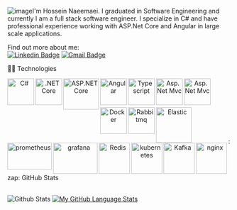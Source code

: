 ![image](https://github.com/user-attachments/assets/d0811ff4-bdde-4922-8fdb-84acd446496c)I'm Hossein Naeemaei. I graduated in Software Engineering and currently I am a full stack software engineer. I specialize in C# and have professional experience working with ASP.Net Core and Angular in large scale applications. 
 

Find out more about me:
<br /> 
[![Linkedin Badge](https://img.shields.io/badge/-Naeemaei-blue?style=flat-square&logo=Linkedin&logoColor=white&link=https://www.linkedin.com/in/hossein-naeemaei-0768b7172/)](https://www.linkedin.com/in/hossein-naeemaei-0768b7172/)
[![Gmail Badge](https://img.shields.io/badge/-hossein.naeemaei@gmail.com-c14438?style=flat-square&logo=Gmail&logoColor=white&link=mailto:hossein.naeemaei@gmail.com)](mailto:hossein.naeemaei@gmail.com)

  <summary>👨‍💻 Technologies </summary>
  
   
  
  <p align="center">
    <a href="https://docs.microsoft.com/dotnet/csharp/" target="_blank"><img align="left" alt="C#" width="60" height="60" src="https://upload.wikimedia.org/wikipedia/commons/0/0d/C_Sharp_wordmark.svg" /></a>
    <a href="https://docs.microsoft.com/dotnet/" target="_blank"><img align="left" alt=".NET Core" width="60" height="60" src="https://upload.wikimedia.org/wikipedia/commons/e/ee/.NET_Core_Logo.svg" /></a>
    <a href="https://docs.microsoft.com/aspnet/core/" target="_blank"><img align="left" alt="ASP.NET Core" width="80" height="70" src="https://www.developpez.net/forums/attachments/p218924d1472308545/autres-langages/assembleur/x86-32-bits-64-bits/determiner-l-adresse-d-application-memoire/aspnetcore.png/" /></a>    
    <a href="https://angular.io/" target="_blank"><img align="left" alt="Angular" width="60" height="60" src="https://static-00.iconduck.com/assets.00/angular-icon-2048x2048-1jh3cvzk.png" /></a>
    <a href="https://www.typescriptlang.org/" target="_blank"><img align="left" alt="Typescript" width="60" height="60" src="https://upload.wikimedia.org/wikipedia/commons/thumb/4/4c/Typescript_logo_2020.svg/2048px-Typescript_logo_2020.svg.png" /></a>
  <a href="https://docs.microsoft.com/en-us/aspnet/mvc/" target="_blank"><img align="left" alt="Asp.Net Mvc" width="60" height="60" src="https://encrypted-tbn0.gstatic.com/images?q=tbn:ANd9GcQXQersOwhh_83ap2mpg5BS5_Q4sucGnfsPCDkOPEh3Vl56_3T84ZTWO_VR5J73PGXk8iU&usqp=CAU"></a>
  <a href="https://docs.microsoft.com/en-us/aspnet/mvc/" target="_blank"><img align="left" alt="Asp.Net Mvc" width="60" height="60" src="https://blitzhandel24.imgbolt.de/media/image/6e/9c/80/kisspng-microsoft-sql-server-database-server-database-admi-server-5ad641f3073f38.png"></a>

                                                                
<br/>
  <br />
    <br />
  <p align="center">
          <a href="https://www.docker.com/" target="_blank"><img align="left" alt="Docker" width="60" height="60" src="https://miro.medium.com/v2/resize:fit:400/1*OARpkeBkn_Tw3vk8H769OQ.png" /></a>
      <a href="https://www.rabbitmq.com/" target="_blank"><img align="left" alt="Rabbitmq" width="60" height="60" src="https://miro.medium.com/v2/resize:fit:420/1*ExeaiV8QMLXdZZS-rtlzCg.png" /></a>
          <a href="https://www.elastic.co/" target="_blank"><img align="left" alt="Elastic" width="80" height="80" src="https://i0.wp.com/codeblog.dotsandbrackets.com/wp-content/uploads/2017/02/square-logo.jpg?ssl=1" /></a>
          <a href="https://prometheus.io/" target="_blank"><img align="left" alt="prometheus" width="100" height="60" src="https://media.licdn.com/dms/image/D5612AQF2aD6fbIzn7A/article-cover_image-shrink_600_2000/0/1699691664688?e=2147483647&v=beta&t=c-p44W_cW72aCtPdLTll_1B4y4VHiqZoAyJmo3yJZYc" /></a>
          <a href="https://grafana.com/" target="_blank"><img align="left" alt="grafana" width="100" height="70" src="https://www.skedler.com/blog/wp-content/uploads/2021/08/grafana-logo.png" /></a>
                    <a href="https://redis.io/" target="_blank"><img align="left" alt="Redis" width="70" height="70" src="https://blog.dreamfactory.com/hubfs/Imported_Blog_Media/redis.png" /></a>
                             <a href="https://kubernetes.io/" target="_blank"><img align="left" alt="kubernetes" width="70" height="70" src="https://www.serviops.ca/wp-content/uploads/2015/07/kubernetes-logo.png" /> </a>
                                                              <a href="https://kafka.apache.org/" target="_blank"><img align="left" alt="Kafka" width="70" height="70" src="https://codefactorygroup.com/case-studies/wp-content/uploads/2021/05/apache-kafka-1110x550.png" /> </a>
                                                              <a href="https://nginx.org/en/" target="_blank"><img align="left" alt="nginx" width="70" height="70" src="https://sdickinson.com/content/images/2021/03/NGINX-vertical-black-type.png" /> </a>




  </p>
  
  <br />
  <br />  
    <br />
      <br />
  
<summary>:zap: GitHub Stats</summary>

  <br />


![Github Stats](https://github-readme-stats.vercel.app/api?username=HNaeemaei8&count_private=true&show_icons=true&include_all_commits=true)
[![My GitHub Language Stats](https://github-readme-stats.vercel.app/api/top-langs/?username=HNaeemaei8&langs_count=5)]()



